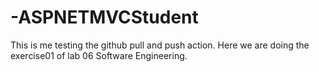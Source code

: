 # -ASPNETMVCStudent
This is me testing the github pull and push action.
Here we are doing the exercise01 of lab 06 Software Engineering.